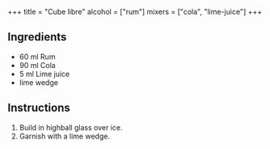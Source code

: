 +++
title = "Cube libre"
alcohol = ["rum"]
mixers = ["cola", "lime-juice"]
+++

## Ingredients

- 60 ml Rum
- 90 ml Cola
- 5 ml Lime juice
- lime wedge

## Instructions

1. Build in highball glass over ice.
2. Garnish with a lime wedge.
